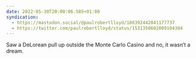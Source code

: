```yaml
---
date: 2022-05-30T20:00:06.585+01:00
syndication:
  - https://mastodon.social/@paulrobertlloyd/108392442041177737
  - https://twitter.com/paulrobertlloyd/status/1531350602009104384
---
```


Saw a DeLorean pull up outside the Monte Carlo Casino and no, it wasn’t a dream.
